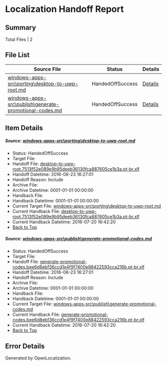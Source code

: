 # <a name='report-top'></a> Localization Handoff Report

## Summary
 Total Files | 2

## File List
 Source File | Status | Details 
 ----------- | ------ | ------- 
 [windows-apps-src\porting\desktop-to-uwp-root.md](https://github.com/Microsoft/windows-apps/blob/eeb7aeace986401e415127e4b2376ae182c135b5/windows-apps-src/porting/desktop-to-uwp-root.md) | HandedOffSuccess | [Details](#e4f465a057ce6e39cb1c57d7e8e6643e8002ab544846)
 [windows-apps-src\publish\generate-promotional-codes.md](https://github.com/Microsoft/windows-apps/blob/a92f642b2d28eb801106388648455752c10e013a/windows-apps-src/publish/generate-promotional-codes.md) | HandedOffSuccess | [Details](#cf1f6cf680d4ae57513dde2c6a356e8ba4b1cb565005)

## Item Details
##### <a name='e4f465a057ce6e39cb1c57d7e8e6643e8002ab544846'></a> Source: [windows-apps-src\porting\desktop-to-uwp-root.md](https://github.com/Microsoft/windows-apps/blob/eeb7aeace986401e415127e4b2376ae182c135b5/windows-apps-src/porting/desktop-to-uwp-root.md)
* Status: HandedOffSuccess
* Target File: 
* Handoff File: [desktop-to-uwp-root.7513f52e089e9b95deeb36130fca887605ce1b3a.pt-br.xlf](https://github.com/Microsoft/WDG.handoff/blob/2c5a9a5735f09fb402755b7c64be18f6b68c7732/ol-handoff/Microsoft/windows-apps.pt-br/master/desktop-to-uwp-root.7513f52e089e9b95deeb36130fca887605ce1b3a.pt-br.xlf)
* Handoff Datetime: 2016-08-23 16:27:01
* Handoff Reason: Include
* Archive File: 
* Archive Datetime: 0001-01-01 00:00:00
* Handback File: 
* Handback Datetime: 0001-01-01 00:00:00
* Current Target File: [windows-apps-src\porting\desktop-to-uwp-root.md](https://github.com/Microsoft/windows-apps.pt-br/blob/dbf044f5167007197ae221733c90ee5d3e669f73/windows-apps-src/porting/desktop-to-uwp-root.md)
* Current Handback File: [desktop-to-uwp-root.7513f52e089e9b95deeb36130fca887605ce1b3a.pt-br.xlf](https://github.com/Microsoft/WDG.handback/blob/cbf08cbc88fac88dd61c866fefb7cd76d2b0d9a8/ol-handback/Microsoft/windows-apps.pt-br/master/desktop-to-uwp-root.7513f52e089e9b95deeb36130fca887605ce1b3a.pt-br.xlf)
* Current Handback Datetime: 2016-07-20 16:42:20
* [Back to Top](#report-top)

##### <a name='cf1f6cf680d4ae57513dde2c6a356e8ba4b1cb565005'></a> Source: [windows-apps-src\publish\generate-promotional-codes.md](https://github.com/Microsoft/windows-apps/blob/a92f642b2d28eb801106388648455752c10e013a/windows-apps-src/publish/generate-promotional-codes.md)
* Status: HandedOffSuccess
* Target File: 
* Handoff File: [generate-promotional-codes.bee6d8ebf36ccd1e4f9f7400e88422593cca216b.pt-br.xlf](https://github.com/Microsoft/WDG.handoff/blob/2c5a9a5735f09fb402755b7c64be18f6b68c7732/ol-handoff/Microsoft/windows-apps.pt-br/master/generate-promotional-codes.bee6d8ebf36ccd1e4f9f7400e88422593cca216b.pt-br.xlf)
* Handoff Datetime: 2016-08-23 16:27:01
* Handoff Reason: Include
* Archive File: 
* Archive Datetime: 0001-01-01 00:00:00
* Handback File: 
* Handback Datetime: 0001-01-01 00:00:00
* Current Target File: [windows-apps-src\publish\generate-promotional-codes.md](https://github.com/Microsoft/windows-apps.pt-br/blob/dbf044f5167007197ae221733c90ee5d3e669f73/windows-apps-src/publish/generate-promotional-codes.md)
* Current Handback File: [generate-promotional-codes.bee6d8ebf36ccd1e4f9f7400e88422593cca216b.pt-br.xlf](https://github.com/Microsoft/WDG.handback/blob/cbf08cbc88fac88dd61c866fefb7cd76d2b0d9a8/ol-handback/Microsoft/windows-apps.pt-br/master/generate-promotional-codes.bee6d8ebf36ccd1e4f9f7400e88422593cca216b.pt-br.xlf)
* Current Handback Datetime: 2016-07-20 16:42:20
* [Back to Top](#report-top)


## Error Details

Generated by OpenLocalization.
